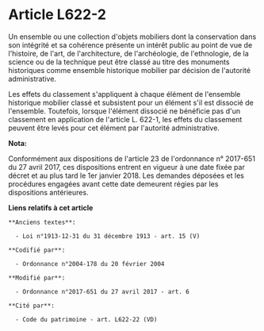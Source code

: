 # Article L622-2

Un ensemble ou une collection d'objets mobiliers dont la conservation dans son intégrité et sa cohérence présente un intérêt
public au point de vue de l'histoire, de l'art, de l'architecture, de l'archéologie, de l'ethnologie, de la science ou de la
technique peut être classé au titre des monuments historiques comme ensemble historique mobilier par décision de l'autorité
administrative.

Les effets du classement s'appliquent à chaque élément de l'ensemble historique mobilier classé et subsistent pour un élément
s'il est dissocié de l'ensemble. Toutefois, lorsque l'élément dissocié ne bénéficie pas d'un classement en application de
l'article L. 622-1, les effets du classement peuvent être levés pour cet élément par l'autorité administrative.

**Nota:**

Conformément aux dispositions de l'article 23 de l'ordonnance n° 2017-651 du 27 avril 2017, ces dispositions entrent en
vigueur à une date fixée par décret et au plus tard le 1er janvier 2018. Les demandes déposées et les procédures engagées
avant cette date demeurent régies par les dispositions antérieures.

**Liens relatifs à cet article**

	**Anciens textes**:

	  - Loi n°1913-12-31 du 31 décembre 1913 - art. 15 (V)

	**Codifié par**:

	  - Ordonnance n°2004-178 du 20 février 2004

	**Modifié par**:

	  - Ordonnance n°2017-651 du 27 avril 2017 - art. 6

	**Cité par**:

	  - Code du patrimoine - art. L622-22 (VD)
